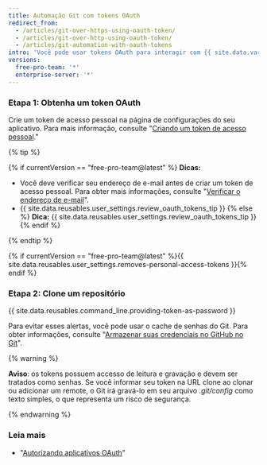 ```yaml
---
title: Automação Git com tokens OAuth
redirect_from:
  - /articles/git-over-https-using-oauth-token/
  - /articles/git-over-http-using-oauth-token/
  - /articles/git-automation-with-oauth-tokens
intro: 'Você pode usar tokens OAuth para interagir com {{ site.data.variables.product.product_name }} por meio de scripts automatizados.'
versions:
  free-pro-team: '*'
  enterprise-server: '*'
---
```


### Etapa 1: Obtenha um token OAuth

Crie um token de acesso pessoal na página de configurações do seu aplicativo. Para mais informação, consulte "[Criando um token de acesso pessoal](/github/authenticating-to-github/creating-a-personal-access-token)."

{% tip %}

{% if currentVersion == "free-pro-team@latest" %}
**Dicas:**
- Você deve verificar seu endereço de e-mail antes de criar um token de acesso pessoal. Para obter mais informações, consulte "[Verificar o endereço de e-mail](/articles/verifying-your-email-address)".
- {{ site.data.reusables.user_settings.review_oauth_tokens_tip }}
{% else %}
**Dica:** {{ site.data.reusables.user_settings.review_oauth_tokens_tip }}
{% endif %}

{% endtip %}

{% if currentVersion == "free-pro-team@latest" %}{{ site.data.reusables.user_settings.removes-personal-access-tokens }}{% endif %}

### Etapa 2: Clone um repositório

{{ site.data.reusables.command_line.providing-token-as-password }}

Para evitar esses alertas, você pode usar o cache de senhas do Git. Para obter informações, consulte "[Armazenar suas credenciais no GitHub no Git](/github/using-git/caching-your-github-credentials-in-git)".

{% warning %}

**Aviso**: os tokens possuem accesso de leitura e gravação e devem ser tratados como senhas. Se você informar seu token na URL clone ao clonar ou adicionar um remote, o Git irá gravá-lo em seu arquivo _.git/config_ como texto simples, o que representa um risco de segurança.

{% endwarning %}

### Leia mais

- "[Autorizando aplicativos OAuth](/v3/oauth/)"
